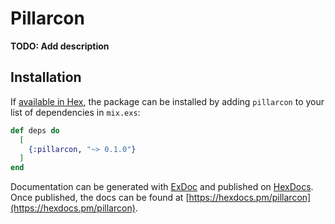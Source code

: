 # Pillarcon

**TODO: Add description**

## Installation

If [available in Hex](https://hex.pm/docs/publish), the package can be installed
by adding `pillarcon` to your list of dependencies in `mix.exs`:

```elixir
def deps do
  [
    {:pillarcon, "~> 0.1.0"}
  ]
end
```

Documentation can be generated with [ExDoc](https://github.com/elixir-lang/ex_doc)
and published on [HexDocs](https://hexdocs.pm). Once published, the docs can
be found at [https://hexdocs.pm/pillarcon](https://hexdocs.pm/pillarcon).

